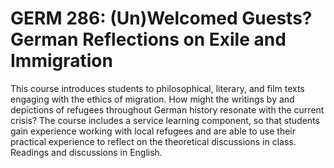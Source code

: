 # GERM 286: (Un)Welcomed Guests? German Reflections on Exile and Immigration

This course introduces students to philosophical, literary, and film texts engaging with the ethics of migration. How might the writings by and depictions of refugees throughout German history resonate with the current crisis? The course includes a service learning component, so that students gain experience working with local refugees and are able to use their practical experience to reflect on the theoretical discussions in class. Readings and discussions in English.